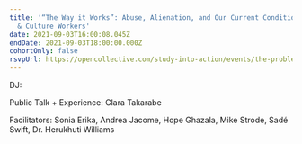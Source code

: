 ```yaml
---
title: '“The Way it Works”: Abuse, Alienation, and Our Current Condition as Arts
  & Culture Workers'
date: 2021-09-03T16:00:08.045Z
endDate: 2021-09-03T18:00:00.000Z
cohortOnly: false
rsvpUrl: https://opencollective.com/study-into-action/events/the-problem-clara-takarabe-4e439c7f
---
```


DJ:

Public Talk + Experience: Clara Takarabe

Facilitators: Sonia Erika, Andrea Jacome, Hope Ghazala, Mike Strode, Sadé Swift, Dr. Herukhuti Williams
